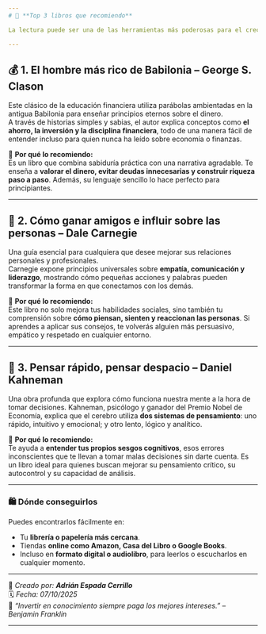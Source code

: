 ```yaml
---
# 📘 **Top 3 libros que recomiendo**

La lectura puede ser una de las herramientas más poderosas para el crecimiento personal, profesional y emocional. Estos tres libros han marcado una gran diferencia en mi vida y los considero fundamentales para cualquiera que quiera mejorar su mentalidad, sus finanzas y sus relaciones personales.  

---
```


## 💰 **1. El hombre más rico de Babilonia – George S. Clason**

Este clásico de la educación financiera utiliza parábolas ambientadas en la antigua Babilonia para enseñar principios eternos sobre el dinero.  
A través de historias simples y sabias, el autor explica conceptos como **el ahorro, la inversión y la disciplina financiera**, todo de una manera fácil de entender incluso para quien nunca ha leído sobre economía o finanzas.  

📖 **Por qué lo recomiendo:**  
Es un libro que combina sabiduría práctica con una narrativa agradable. Te enseña a **valorar el dinero, evitar deudas innecesarias y construir riqueza paso a paso**. Además, su lenguaje sencillo lo hace perfecto para principiantes.  

---

## 🤝 **2. Cómo ganar amigos e influir sobre las personas – Dale Carnegie**

Una guía esencial para cualquiera que desee mejorar sus relaciones personales y profesionales.  
Carnegie expone principios universales sobre **empatía, comunicación y liderazgo**, mostrando cómo pequeñas acciones y palabras pueden transformar la forma en que conectamos con los demás.  

📖 **Por qué lo recomiendo:**  
Este libro no solo mejora tus habilidades sociales, sino también tu comprensión sobre **cómo piensan, sienten y reaccionan las personas**. Si aprendes a aplicar sus consejos, te volverás alguien más persuasivo, empático y respetado en cualquier entorno.  

---

## 🧠 **3. Pensar rápido, pensar despacio – Daniel Kahneman**

Una obra profunda que explora cómo funciona nuestra mente a la hora de tomar decisiones. Kahneman, psicólogo y ganador del Premio Nobel de Economía, explica que el cerebro utiliza **dos sistemas de pensamiento**: uno rápido, intuitivo y emocional; y otro lento, lógico y analítico.  

📖 **Por qué lo recomiendo:**  
Te ayuda a **entender tus propios sesgos cognitivos**, esos errores inconscientes que te llevan a tomar malas decisiones sin darte cuenta. Es un libro ideal para quienes buscan mejorar su pensamiento crítico, su autocontrol y su capacidad de análisis.  

---

### 🛍️ **Dónde conseguirlos**

Puedes encontrarlos fácilmente en:
- Tu **librería o papelería más cercana**.  
- Tiendas **online como Amazon, Casa del Libro o Google Books**.  
- Incluso en **formato digital o audiolibro**, para leerlos o escucharlos en cualquier momento.  

---

📅 *Creado por: **Adrián Espada Cerrillo***  
🗓️ *Fecha: 07/10/2025*  
💬 *“Invertir en conocimiento siempre paga los mejores intereses.” – Benjamin Franklin*  

---
